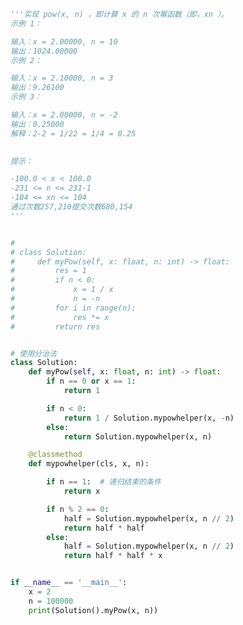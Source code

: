 
<BlogInfo title="28.Powx,n" author="白日梦想猿" pv=0 read_times=0 pre_cost_time=0分58秒 category="leetcode" tag_list="['leetcode']" create_time="2022.02.23 20:55:10" update_time="2022.02.23 21:23:07" />

```python
'''实现 pow(x, n) ，即计算 x 的 n 次幂函数（即，xn ）。
示例 1：

输入：x = 2.00000, n = 10
输出：1024.00000
示例 2：

输入：x = 2.10000, n = 3
输出：9.26100
示例 3：

输入：x = 2.00000, n = -2
输出：0.25000
解释：2-2 = 1/22 = 1/4 = 0.25
 

提示：

-100.0 < x < 100.0
-231 <= n <= 231-1
-104 <= xn <= 104
通过次数257,210提交次数680,154
'''


#
# class Solution:
#     def myPow(self, x: float, n: int) -> float:
#         res = 1
#         if n < 0:
#             x = 1 / x
#             n = -n
#         for i in range(n):
#             res *= x
#         return res


# 使用分治法
class Solution:
    def myPow(self, x: float, n: int) -> float:
        if n == 0 or x == 1:
            return 1

        if n < 0:
            return 1 / Solution.mypowhelper(x, -n)
        else:
            return Solution.mypowhelper(x, n)

    @classmethod
    def mypowhelper(cls, x, n):

        if n == 1:  # 递归结束的条件
            return x

        if n % 2 == 0:
            half = Solution.mypowhelper(x, n // 2)
            return half * half
        else:
            half = Solution.mypowhelper(x, n // 2)
            return half * half * x


if __name__ == '__main__':
    x = 2
    n = 100000
    print(Solution().myPow(x, n))

```
